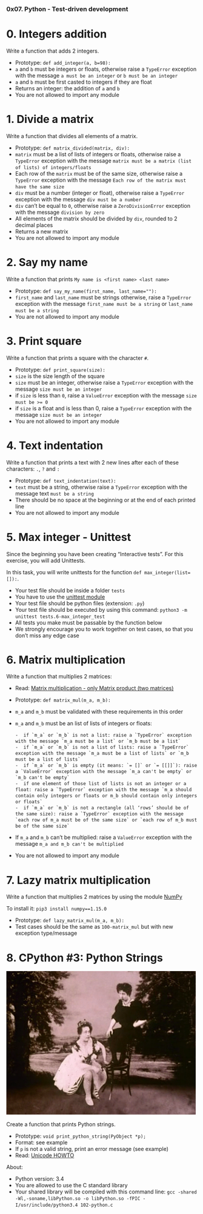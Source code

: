 ### 0x07. Python - Test-driven development



#  0. Integers addition

Write a function that adds 2 integers.

*  Prototype: `def add_integer(a, b=98):`
*  `a` and `b` must be integers or floats, otherwise raise a `TypeError` exception with the message `a must be an integer` or `b must be an integer`
*  `a` and `b` must be first casted to integers if they are float
*  Returns an integer: the addition of `a` and `b`
*  You are not allowed to import any module



#  1. Divide a matrix

Write a function that divides all elements of a matrix.

*  Prototype: `def matrix_divided(matrix, div):`
*  `matrix` must be a list of lists of integers or floats, otherwise raise a `TypeError` exception with the message `matrix must be a matrix (list of lists) of integers/floats`
*  Each row of the `matrix` must be of the same size, otherwise raise a `TypeError` exception with the message `Each row of the matrix must have the same size`
*  `div` must be a number (integer or float), otherwise raise a `TypeError` exception with the message `div must be a number`
*  `div` can’t be equal to `0`, otherwise raise a `ZeroDivisionError` exception with the message `division by zero`
*  All elements of the matrix should be divided by `div`, rounded to 2 decimal places
*  Returns a new matrix
*  You are not allowed to import any module



#  2. Say my name

Write a function that prints `My name is <first name> <last name>`

*  Prototype: `def say_my_name(first_name, last_name=""):`
*  `first_name` and `last_name` must be strings otherwise, raise a `TypeError` exception with the message `first_name must be a string` or `last_name must be a string`
*  You are not allowed to import any module



#  3. Print square

Write a function that prints a square with the character `#`.

*  Prototype: `def print_square(size):`
*  `size` is the size length of the square
*  `size` must be an integer, otherwise raise a `TypeError` exception with the message `size must be an integer`
*  if `size` is less than `0`, raise a `ValueError` exception with the message `size must be >= 0`
*  if `size` is a float and is less than 0, raise a `TypeError` exception with the message `size must be an integer`
*  You are not allowed to import any module



#  4. Text indentation

Write a function that prints a text with 2 new lines after each of these characters: `.`, `?` and `:`

*  Prototype: `def text_indentation(text):`
*  `text` must be a string, otherwise raise a `TypeError` exception with the message text `must be a string`
*  There should be no space at the beginning or at the end of each printed line
*  You are not allowed to import any module



#  5. Max integer - Unittest

Since the beginning you have been creating “Interactive tests”. For this exercise, you will add Unittests.

In this task, you will write unittests for the function `def max_integer(list=[]):`.

*  Your test file should be inside a folder `tests`
*  You have to use the [unittest module](https://alx-intranet.hbtn.io/rltoken/hX5a13o-1mXGTQASWBitFQ)
*  Your test file should be python files (extension: `.py`)
*  Your test file should be executed by using this command: `python3 -m unittest tests.6-max_integer_test`
*  All tests you make must be passable by the function below
*  We strongly encourage you to work together on test cases, so that you don’t miss any edge case



#  6. Matrix multiplication

Write a function that multiplies 2 matrices:

*  Read: [Matrix multiplication - only Matrix product (two matrices)](https://alx-intranet.hbtn.io/rltoken/Qw_rYR3lYYL5DHDH-iCWCA)

*  Prototype: `def matrix_mul(m_a, m_b):`

*  `m_a` and `m_b` must be validated with these requirements in this order

*  `m_a` and `m_b` must be an list of lists of integers or floats:

       -  if `m_a` or `m_b` is not a list: raise a `TypeError` exception with the message `m_a must be a list` or `m_b must be a list`
       -  if `m_a` or `m_b` is not a list of lists: raise a `TypeError` exception with the message `m_a must be a list of lists` or `m_b must be a list of lists`
       -  if `m_a` or `m_b` is empty (it means: `= []` or `= [[]]`): raise a `ValueError` exception with the message `m_a can't be empty` or `m_b can't be empty`
       -  if one element of those list of lists is not an integer or a float: raise a `TypeError` exception with the message `m_a should contain only integers or floats or m_b should contain only integers or floats`
       -  if `m_a` or `m_b` is not a rectangle (all ‘rows’ should be of the same size): raise a `TypeError` exception with the message `each row of m_a must be of the same size` or `each row of m_b must be of the same size`
*  If `m_a` and `m_b` can’t be multiplied: raise a `ValueError` exception with the message `m_a and m_b can't be multiplied`
*  You are not allowed to import any module



#  7. Lazy matrix multiplication

Write a function that multiplies 2 matrices by using the module [NumPy](https://alx-intranet.hbtn.io/rltoken/sXnBuOVSyhKEGt-biOyOWg)

To install it: `pip3 install numpy==1.15.0`

*  Prototype: `def lazy_matrix_mul(m_a, m_b):`
*  Test cases should be the same as `100-matrix_mul` but with new exception type/message



#  8. CPython #3: Python Strings

![test](https://github.com/Okinbird/Okinbird/blob/master/gif_test_driven.gif)

Create a function that prints Python strings.

*  Prototype: `void print_python_string(PyObject *p);`
*  Format: see example
*  If `p` is not a valid string, print an error message (see example)
*  Read: [Unicode HOWTO](https://alx-intranet.hbtn.io/rltoken/UkkHHaILiYf9d_a3nc4Bxw)

About:

*  Python version: 3.4
*  You are allowed to use the C standard library
*  Your shared library will be compiled with this command line: `gcc -shared -Wl,-soname,libPython.so -o libPython.so -fPIC -I/usr/include/python3.4 102-python.c`
	    